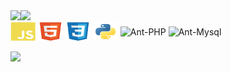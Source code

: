 

  
  <div style="display: flex;">
    <picture>
      <source srcset="https://github-readme-stats.vercel.app/api?username=falandimho&show_icons=true&theme=material-palenight" media="(prefers-color-scheme: dark)" >
      <source srcset="https://github-readme-stats.vercel.app/api?username=falandimho&show_icons=true" media="(prefers-color-scheme: dark), (prefers-color-scheme:dark)" />
      <img src="https://github-readme-stats.vercel.app/api?username=falandimho&show_icons=true" />
     </picture>
  
  <img src="https://github-readme-stats.vercel.app/api/top-langs/?username=falandimho&layout=compact" />
   </div>

<div style="display: inline_block">
  <img align="center" alt="Ant-Js" height="30" width="40" src="https://raw.githubusercontent.com/devicons/devicon/master/icons/javascript/javascript-plain.svg">
  <img align="center" alt="Ant-HTML" height="30" width="40" src="https://raw.githubusercontent.com/devicons/devicon/master/icons/html5/html5-original.svg">
  <img align="center" alt="Ant-CSS" height="30" width="40" src="https://raw.githubusercontent.com/devicons/devicon/master/icons/css3/css3-original.svg">
  <img align="center" alt="Ant-Python" height="30" width="40" src="https://raw.githubusercontent.com/devicons/devicon/master/icons/python/python-original.svg">
  <img align="center" alt="Ant-PHP" height="30" width="40" src="https://cdn.jsdelivr.net/gh/devicons/devicon/icons/php/php-plain.svg" />
  <img align="center" alt="Ant-Mysql" height="30" width="40" src="https://cdn.jsdelivr.net/gh/devicons/devicon/icons/mysql/mysql-original-wordmark.svg" />        
</div>
 
<div>
<br>
  <a href="https://instagram.com/ofalandinho" target="_blank"><img src="https://img.shields.io/badge/-Instagram-%23E4405F?style=for-the-badge&logo=instagram&logoColor=white" target="_blank"></a>
</div>
